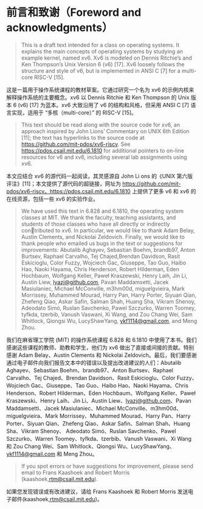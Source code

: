 # 前言和致谢（Foreword and acknowledgments）

> This is a draft text intended for a class on operating systems. It explains the main concepts of operating systems by studying an example kernel, named xv6. Xv6 is modeled on Dennis Ritchie’s and Ken Thompson’s Unix Version 6 (v6) [17]. Xv6 loosely follows the structure and style of v6, but is implemented in ANSI C [7] for a multi-core RISC-V [15].

这是一篇用于操作系统课程的教材草案。它通过研究一个名为 xv6 的示例内核来解释操作系统的主要概念。xv6 以 Dennis Ritchie 和 Ken Thompson 的 Unix 版本 6 (v6) [17] 为蓝本。xv6 大致沿用了 v6 的结构和风格，但采用 ANSI C [7] 语言实现，适用于 “多核（multi-core）” 的 RISC-V [15]。

> This text should be read along with the source code for xv6, an approach inspired by John Lions’ Commentary on UNIX 6th Edition [11]; the text has hyperlinks to the source code at https://github.com/mit-pdos/xv6-riscv. See https://pdos.csail.mit.edu/6.1810 for additional pointers to on-line resources for v6 and xv6, including several lab assignments using xv6.

本文应结合 xv6 的源代码一起阅读，其灵感源自 John Li ons 的《UNIX 第六版评注》[11]；本文提供了源代码的超链接，网址为 https://github.com/mit-pdos/xv6-riscv。https://pdos.csail.mit.edu/6.1810 上提供了更多 v6 和 xv6 的在线资源，包括一些 xv6 的实验作业。

> We have used this text in 6.828 and 6.1810, the operating system classes at MIT. We thank the faculty, teaching assistants, and students of those classes who have all directly or indirectly contributed to xv6. In particular, we would like to thank Adam Belay, Austin Clements, and Nickolai Zeldovich. Finally, we would like to thank people who emailed us bugs in the text or suggestions for improvements: Abutalib Aghayev, Sebastian Boehm, brandb97, Anton Burtsev, Raphael Carvalho, Tej Chajed,Brendan Davidson, Rasit Eskicioglu, Color Fuzzy, Wojciech Gac, Giuseppe, Tao Guo, Haibo Hao, Naoki Hayama, Chris Henderson, Robert Hilderman, Eden Hochbaum, Wolfgang Keller, Paweł Kraszewski, Henry Laih, Jin Li, Austin Liew, lyazj@github.com, Pavan Maddamsetti, Jacek Masiulaniec, Michael McConville, m3hm00d, miguelgvieira, Mark Morrissey, Muhammed Mourad, Harry Pan, Harry Porter, Siyuan Qian, Zhefeng Qiao, Askar Safin, Salman Shah, Huang Sha, Vikram Shenoy, Adeodato Simó, Ruslan Savchenko, Pawel Szczurko, Warren Toomey, tyfkda, tzerbib, Vanush Vaswani, Xi Wang, and Zou Chang Wei, Sam Whitlock, Qiongsi Wu, LucyShawYang, ykf1114@gmail.com, and Meng Zhou.

我们在麻省理工学院 (MIT) 的操作系统课程 6.828 和 6.1810 中使用了本书。我们感谢这些课程的教师、助教和学生，他们为 xv6 做出了直接或间接的贡献。特别感谢 Adam Belay、Austin Clements 和 Nickolai Zeldovich。最后，我们要感谢通过电子邮件向我们报告文本中的错误以及提出改进建议的人们：Abutalib Aghayev、Sebastian Boehm、brandb97、Anton Burtsev、Raphael Carvalho、Tej Chajed、Brendan Davidson、Rasit Eskicioglu、Color Fuzzy、Wojciech Gac、Giuseppe、Tao Guo、Haibo Hao、Naoki Hayama、Chris Henderson、Robert Hilderman、Eden Hochbaum、Wolfgang Keller、Paweł Kraszewski、Henry Laih、Jin Li、Austin Liew、lyazj@github.com、Pavan Maddamsetti、Jacek Masiulaniec、Michael McConville、m3hm00d、miguelgvieira、Mark Morrissey、Muhammed Mourad、Harry Pan、Harry Porter、Siyuan Qian、Zhefeng Qiao、Askar Safin、Salman Shah、Huang Sha、Vikram Shenoy、 Adeodato Simó、Ruslan Savchenko、Pawel Szczurko、Warren Toomey、tyfkda、tzerbib、Vanush Vaswani、Xi Wang 和 Zou Chang Wei、Sam Whitlock、Qiongsi Wu、LucyShawYang、ykf1114@gmail.com 和 Meng Zhou。

> If you spot errors or have suggestions for improvement, please send email to Frans Kaashoek and Robert Morris (kaashoek,rtm@csail.mit.edu).

如果您发现错误或有改进建议，请给 Frans Kaashoek 和 Robert Morris 发送电子邮件(kaashoek,rtm@csail.mit.edu)。
